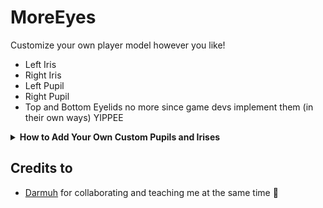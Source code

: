 # MoreEyes

Customize your own player model however you like!

- Left Iris
- Right Iris
- Left Pupil
- Right Pupil
- Top and Bottom Eyelids no more since game devs implement them (in their own ways) YIPPEE


<details><summary><strong>How to Add Your Own Custom Pupils and Irises</strong></summary>

<br>

### 1. Install Unity Repo Patcher
Follow the [Installation Guide for Unity Repo Patcher](https://github.com/Kesomannen/unity-repo-project-patcher).  
This tool extracts the game's assets and creates a Unity project.

---

### 2. Extract the Pupil Mesh

1. Open the Unity project generated by the patcher.
2. Add the `PlayerAvatar` to the scene.
3. Click on one of the pupil objects (`mesh_pupil_r` or `mesh_pupil_l`).

#### Export the Mesh as FBX:
a. If you don’t have the **FBX Exporter** package:
- Open **Window → Package Manager**
- In the top left, switch to **Unity Registry**
- In the search bar (top right), type `FBX Exporter` and install it

b. Right-click the pupil mesh (e.g., `mesh_pupil_r`) → **Export to FBX**

c. In the export window:
- **Export Path**: Choose any folder  
- **Export Format**: `Binary`  
- **Include**: `Model(s) Only`  
- Leave the rest as default

---

### 3. Modify in Blender

1. Import the exported FBX file into **Blender**.
2. **Duplicate** the mesh to keep the original for reference.
3. Modify it however you want (resize pupil, reshape iris, etc.).
4. When done, **delete the original** (if desired) and export the edited mesh.

#### Export Settings:
a. In Unity, navigate to your desired folder for pupils/irises → **Right-click → Show in Explorer** → Copy the path  
b. In Blender:  
**File → Export → FBX**  
- Paste the Unity folder path  
- Under "Object Types": select only `Mesh`  
- Export

---

### 4. Create Prefabs in Unity

1. In Unity, create a new GameObject and follow this naming convention:
   - Examples: `cat_pupil_right`, `diamond_iris_left`

2. Add the following components:
   - `Mesh Filter` (assign the mesh from the FBX)
   - `Mesh Renderer` (apply the `Player Avatar - Pupil` material)

3. Drag the GameObject into your folder to save it as a **Prefab**.

---

### 5. Build the AssetBundle

You’ll need an AssetBundle builder. Here are two options:

#### a. [AssetBundle Browser](https://github.com/Unity-Technologies/AssetBundles-Browser)
> An older but still functional tool for building AssetBundles.

#### b. [CR AssetBundle Builder](https://github.com/XuuXiaolan/CR-AssetBundle-Builder)
> A modern alternative by [Xu](https://github.com/XuuXiaolan) with more features, especially for multi-bundle projects.

1. Add the tool to your Unity project as shown in the Unity Repo Patcher guide.
2. Assign the same AssetBundle name to all your pupil and iris prefabs.
3. Build the AssetBundle.

---

### 6. Package for Thunderstore

Follow the [Thunderstore package format documentation](https://thunderstore.io/c/lethal-company/create/docs/).

#### Useful Tools:
- 📄 [Markdown Preview](https://thunderstore.io/tools/markdown-preview/): Build and preview your README.
- ✅ [Manifest Validator](https://thunderstore.io/tools/manifest-v1-validator/): Validate your manifest file.

> **Reminder:** Your mod should list this base mod as a dependency.

---

### 📚 More Resources

- [Setup Tutorial (MoreEyes)](https://github.com/s1ckboii/MoreEyes/tree/master/SetupTutorial)
</details>

## Credits to

- [Darmuh](https://github.com/darmuh) for collaborating and teaching me at the same time 🥇
